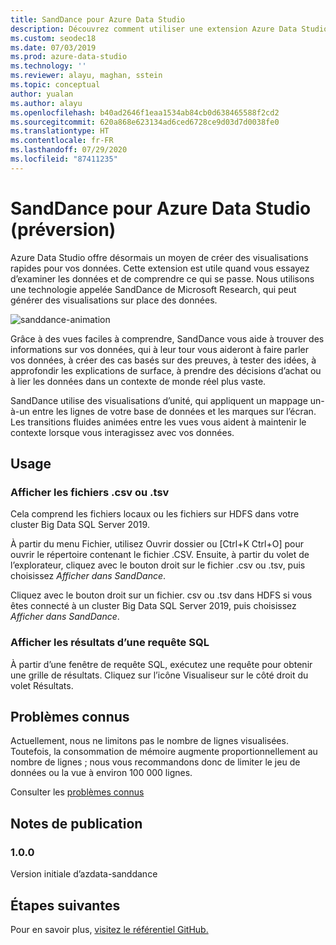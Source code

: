 ```yaml
---
title: SandDance pour Azure Data Studio
description: Découvrez comment utiliser une extension Azure Data Studio pour créer rapidement des visualisations de vos données, autrement dit, des visualisations qui fournissent des insights.
ms.custom: seodec18
ms.date: 07/03/2019
ms.prod: azure-data-studio
ms.technology: ''
ms.reviewer: alayu, maghan, sstein
ms.topic: conceptual
author: yualan
ms.author: alayu
ms.openlocfilehash: b40ad2646f1eaa1534ab84cb0d638465588f2cd2
ms.sourcegitcommit: 620a868e623134ad6ced6728ce9d03d7d0038fe0
ms.translationtype: HT
ms.contentlocale: fr-FR
ms.lasthandoff: 07/29/2020
ms.locfileid: "87411235"
---
```

# <a name="sanddance-for-azure-data-studio-preview"></a>SandDance pour Azure Data Studio (préversion)
Azure Data Studio offre désormais un moyen de créer des visualisations rapides pour vos données. Cette extension est utile quand vous essayez d’examiner les données et de comprendre ce qui se passe. Nous utilisons une technologie appelée SandDance de Microsoft Research, qui peut générer des visualisations sur place des données.

![sanddance-animation](https://user-images.githubusercontent.com/11507384/54236654-52d42800-44d1-11e9-859e-6c5d297a46d2.gif)

Grâce à des vues faciles à comprendre, SandDance vous aide à trouver des informations sur vos données, qui à leur tour vous aideront à faire parler vos données, à créer des cas basés sur des preuves, à tester des idées, à approfondir les explications de surface, à prendre des décisions d’achat ou à lier les données dans un contexte de monde réel plus vaste.

SandDance utilise des visualisations d’unité, qui appliquent un mappage un-à-un entre les lignes de votre base de données et les marques sur l’écran.
Les transitions fluides animées entre les vues vous aident à maintenir le contexte lorsque vous interagissez avec vos données.

## <a name="usage"></a>Usage

### <a name="view-csv-or-tsv-files"></a>Afficher les fichiers .csv ou .tsv
Cela comprend les fichiers locaux ou les fichiers sur HDFS dans votre cluster Big Data SQL Server 2019.
 
À partir du menu Fichier, utilisez Ouvrir dossier ou [Ctrl+K Ctrl+O] pour ouvrir le répertoire contenant le fichier .CSV.  Ensuite, à partir du volet de l’explorateur, cliquez avec le bouton droit sur le fichier .csv ou .tsv, puis choisissez *Afficher dans SandDance*.

Cliquez avec le bouton droit sur un fichier. csv ou .tsv dans HDFS si vous êtes connecté à un cluster Big Data SQL Server 2019, puis choisissez *Afficher dans SandDance*.

### <a name="view-sql-query-results"></a>Afficher les résultats d’une requête SQL

À partir d’une fenêtre de requête SQL, exécutez une requête pour obtenir une grille de résultats. Cliquez sur l’icône Visualiseur sur le côté droit du volet Résultats.

## <a name="known-issues"></a>Problèmes connus

Actuellement, nous ne limitons pas le nombre de lignes visualisées. Toutefois, la consommation de mémoire augmente proportionnellement au nombre de lignes ; nous vous recommandons donc de limiter le jeu de données ou la vue à environ 100 000 lignes.

Consulter les [problèmes connus](https://microsoft.github.io/SandDance/#known-issues)

## <a name="release-notes"></a>Notes de publication

### <a name="100"></a>1.0.0

Version initiale d’azdata-sanddance

## <a name="next-steps"></a>Étapes suivantes
Pour en savoir plus, [visitez le référentiel GitHub.](https://github.com/Microsoft/SandDance)
